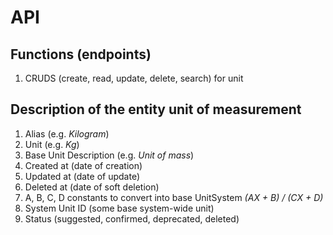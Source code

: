 # API

## Functions (endpoints)

1. CRUDS (create, read, update, delete, search) for unit

## Description of the entity unit of measurement

1. Alias (e.g. _Kilogram_)
2. Unit (e.g. _Kg_)
3. Base Unit Description (e.g. _Unit of mass_)
4. Created at (date of creation)
5. Updated at (date of update)
6. Deleted at (date of soft deletion)
7. A, B, C, D constants to convert into base UnitSystem _(AX + B) / (CX + D)_
8. System Unit ID (some base system-wide unit)
9. Status (suggested, confirmed, deprecated, deleted)